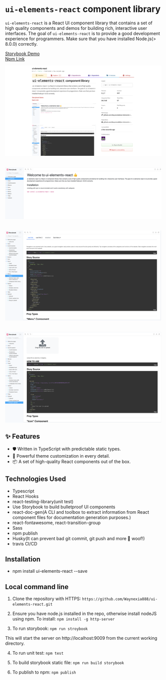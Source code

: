 # `ui-elements-react` component library
`ui-elements-react` is a React UI component library that contains a set of high quality components and demos for building rich, interactive user interfaces. The goal of `ui-elements-react` is to provide a good development experience for programmers. Make sure that you have installed Node.js(> 8.0.0) correctly.

[Storybook Demo](https://waynexia888.github.io/ui-elements-react/?path=/story/welcome-page--welcome)<br/>
[Npm Link](https://www.npmjs.com/package/ui-elements-react)

![Storybook image4](/images/image4.png)<br/><br/><br/>
![Storybook image1](/images/image1.png)<br/><br/><br/>
![Storybook image2](/images/image2.png)<br/><br/><br/>
![Storybook image3](/images/image3.png)


## ✨ Features
- 🛡 Written in TypeScript with predictable static types.
- 🎨 Powerful theme customization in every detail.
- 📦 A set of high-quality React components out of the box.

## Technologies Used

- Typescript
- React Hooks
- react-testing-library(unit test)
- Use Storybook to build bulletproof UI components
- react-doc-gen(A CLI and toolbox to extract information from React component files for documentation generation purposes.)
- react-fontawesome, react-transition-group
- Sass
- npm publish
- Husky(It can prevent bad git commit, git push and more 🐶 woof!)
- travis CI/CD

## Installation
- npm install ui-elements-react --save

## Local command line
1. Clone the repository with HTTPS: `https://github.com/Waynexia888/ui-elements-react.git` 

2. Ensure you have node.js installed in the repo, otherwise install nodeJS using npm. 
To install: `npm install -g http-server`

3. To run storybook:  `npm run stroybook`

This will start the server on http://localhost:9009 from the current working directory.

4. To run unit test: `npm test`

5. To build storybook static file: `npm run build storybook`

6. To publish to npm: `npm publish`


